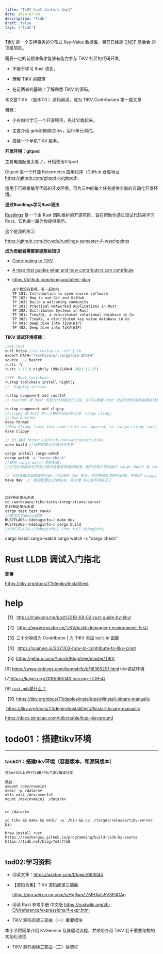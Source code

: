 ```yaml
---
title: "TiKV Contributors day1"
date: 2024-07-08
description: "Tidb"
draft: false
tags: ["Tidb"]
---
```




[TiKV](https://github.com/tikv/tikv) 是一个支持事务的分布式 Key-Value 数据库，目前已经是 [CNCF 基金会](https://www.cncf.io/projects/) 的顶级项目。

需要一定的前期准备才能够有能力参与 TiKV 社区的代码开发，

- 不限于学习 Rust 语言，

- 理解 TiKV 的原理
- 在前两者的基础上了解熟悉 TiKV 的源码。



本文是TiKV （版本7.0 ）源码阅读，成为 TiKV Contributors 第一篇文章

目标：

- 小白如何学习一个开源项目，先让它跑起来。

- 主要介绍 gdb如何调试tikv，运行单元测试。

- 搭建一个单机TiKV 服务。

  

**开发环境：gitpod**  



主要电脑配置太低了，开始使用Gitpod 

Gitpod 是一个开源 Kubernetes 应用程序（GitHub 仓库地址 https://github.com/gitpod-io/gitpod)，

适用于可直接编写代码的开发环境，可为云中的每个任务提供全新的自动化开发环境。



**通过Rustlings学习Rust语法**

[Rustlings](https://github.com/rust-lang/rustlings) 是一个由 Rust 团队维护的开源项目，旨在帮助你通过调试代码来学习 Rust。它也会一路为你提供提示。

这个是我的练习

https://github.com/cicvedu/rustlings-semester-4-watchpoints





**成为贡献者需要掌握那些知识**

- [Contributing to TiKV](https://github.com/watchpoints/tikv/blob/master/CONTRIBUTING.md)

- [A map that guides what and how contributors can contribute](https://github.com/pingcap/tidb-map/blob/master/maps/contribution-map.md#tikv-distributed-transactional-key-value-database)

- https://github.com/pingcap/talent-plan

  

  ~~~shell
  这个我没有看呢，有一起的吗
  TP 101: Introduction to open source software
  TP 102: How to use Git and GitHub
  TP 103: Build a welcoming community
  TP 201: Practical Networked Applications in Rust
  TP 202: Distributed Systems in Rust
  TP 301: TinySQL, a distributed relational database in Go
  TP 302: TinyKV, a distributed key value database in Go
  TP 401: Deep Dive into TiDB(WIP)
  TP 402: Deep Dive into TiKV(WIP)
  ~~~

  

  

**TiKV 调试环境搭建：**

~~~rust
//01-rust
curl https://sh.rustup.rs -sSf | sh
export PATH="/workspace/.cargo/bin:$PATH"
source  ~/.bashrc
rustc -V
rustc 1.77.0-nightly (89e2160c4 2023-12-27)

//02--Rust toolchain
rustup toolchain install nightly
//  nightly version 

rustup component add rustfmt
// rustfmt 是 Rust 的官方代码格式化工具，它可以根据 Rust 社区的代码风格指南自动格式化你的 Rust 代码。

rustup component add clippy
//clippy 是 Rust 的一个静态代码分析工具  cargo clippy 
// Run Rustfmt
make format
//Run Clippy (note that some lints are ignored, so `cargo clippy` will give many false positives)
make clippy

// 03-编译 https://github.com/watchpoints/tikv
make build //我的配置大约10分钟左右

cargo install cargo-watch
cargo watch -s "cargo check"  
//使用 cargo watch 的好处是，
//它可以帮助你在开发过程中快速发现编译错误，而不必每次手动运行 cargo check 或 cargo build

// 当你准备测试修改的代码，可以使用 dev 指令，它将格式化你的代码库，在启用 clippy 的情况下构建，并运行测试
make dev  // 我的配置15分钟左右，有点慢 30G空间消耗没了



运行特定单元测试
cd /workspace/tikv/tests/integrations/server
执行特定单元测试
cargo test test_rawkv 
//是否包含debug信息
RUSTFLAGS=-Cdebuginfo=2 make dev
RUSTFLAGS=-Cdebuginfo=2 cargo build
//RUSTFLAGS=-Cdebuginfo=2 (for full debuginfo)
~~~











cargo install cargo-watch
cargo watch -s "cargo check" 

# Rust LLDB 调试入门指北



**部署**

https://tikv.org/docs/7.1/deploy/install/test

















# help

【1】 https://maiyang.me/post/2018-08-02-rust-guide-by-tikv/

【2】 https://www.iocoder.cn/TiKV/build-debugging-environment-first/

【3】三十分钟成为 Contributor | 为 TiKV 添加 built-in 函数

【4】 https://xuanwo.io/2021/03-how-to-contribute-to-tikv-copr/

【5】https://github.com/YunaiV/Blog/tree/master/TiKV

 [6] https://www.cnblogs.com/jiangshifu/p/16365201.html tikv调试环境

[7]https://kaige.org/2019/06/04/Learning-TiDB-4/

[8] [`rust-gdb`是什么？](https://github.com/fucking-translation/blog/blob/main/src/lang/rust/14-%E4%BD%BF%E7%94%A8GDB%E8%B0%83%E8%AF%95Rust%E5%BA%94%E7%94%A8.md)

【9】https://tikv.org/docs/7.1/deploy/install/test/#install-binary-manually

​      https://tikv.org/docs/7.1/deploy/install/test/#install-binary-manually

https://docs.pingcap.com/tidb/stable/tiup-playground











  























# todo01：搭建tikv环境

-------------------------------------------------------------

### task01：搭建tikv环境（容器版本，和源码版本）



~~~
在CentOS上进行TiDB/PD/TIKV编译分享

路径：
umount /dev/nvme1n1
mkdir -p /data/kv
mkfs.ext4 /dev/nvme1n1
mount /dev/nvme1n1  /data/kv


cd /data/kv

cd tikv && make && mkdir -p ./bin && cp ./target/release/tikv-server bin

brew install rust
https://senzhangai.github.io/programming/build-tidb-by-source
https://tidb.net/blog/7e4c77a0


~~~





## tod02:学习资料



- 阅读文章：https://asktug.com/t/topic/693645

- 【源码合集】TiKV 源码阅读三部曲

  https://mp.weixin.qq.com/s/HgflwnZZMHXaIsFV3PdGAg

- 阅读  Rust 参考手册 中文版
  https://rustwiki.org/zh-CN/reference/expressions/if-expr.html

- TiKV 源码阅读三部曲（一）重要模块

本小节将简单介绍 KVService 及其启动流程，并顺带介绍 TiKV 若干重要结构的初始化流程

- TiKV 源码阅读三部曲（二）读流程
